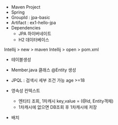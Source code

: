 



- Maven Project
- Spring
- GroupId : jpa-basic
- Artifact : ex1-hello-jpa
- Dependencies
  - JPA 하이버네이트
  - H2 데이터베이스

Intellij > new > maven
Intellij > open > pom.xml

- 테이블생성
- Member.java 클래스 @Entity 생성


- JPQL : 검색시 세부 조건 가능 age >=18

- 영속성 컨텍스트
  - 엔티티 조회, 1차캐시 key,value = (@Id, Entity객체)
  - 1차캐시에 없으면 DB조회 후 1차캐시에 저장


- 배치